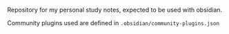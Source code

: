 Repository for my personal study notes, expected to be used with obsidian.

Community plugins used are defined in `.obsidian/community-plugins.json` 
